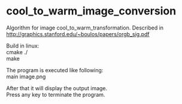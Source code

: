 # cool_to_warm_image_conversion
Algorithm for image cool_to_warm_transformation. Described in http://graphics.stanford.edu/~boulos/papers/orgb_sig.pdf


Build in linux:  
cmake ./  
make  

The program is executed like following:  
main image.png  

After that it will display the output image.  
Press any key to terminate the program.  
